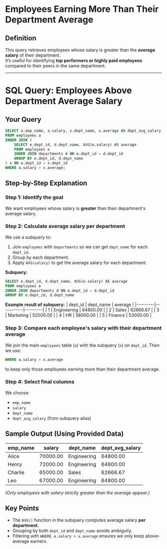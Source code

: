 # Employees Earning More Than Their Department Average

## Definition
This query retrieves employees whose salary is greater than the **average salary** of their department.  
It’s useful for identifying **top performers or highly paid employees** compared to their peers in the same department.

---

# SQL Query: Employees Above Department Average Salary

## Your Query

```sql
SELECT a.emp_name, a.salary, x.dept_name, x.average AS dept_avg_salary 
FROM employees a 
INNER JOIN ( 
    SELECT e.dept_id, d.dept_name, AVG(e.salary) AS average 
    FROM employees e 
    INNER JOIN departments d ON e.dept_id = d.dept_id 
    GROUP BY e.dept_id, d.dept_name 
) x ON a.dept_id = x.dept_id 
WHERE a.salary > x.average;
```

## Step-by-Step Explanation

### Step 1: Identify the goal
We want employees whose salary is **greater** than their department's average salary.

### Step 2: Calculate average salary per department
We use a subquery to:
1. Join `employees` with `departments` so we can get `dept_name` for each `dept_id`.
2. Group by each department.
3. Apply `AVG(salary)` to get the average salary for each department.

**Subquery:**
```sql
SELECT e.dept_id, d.dept_name, AVG(e.salary) AS average 
FROM employees e 
INNER JOIN departments d ON e.dept_id = d.dept_id 
GROUP BY e.dept_id, d.dept_name
```

**Example result of subquery:**
| dept_id | dept_name | average |
|---------|-----------|---------|
| 1 | Engineering | 64800.00 |
| 2 | Sales | 62666.67 |
| 3 | Marketing | 52000.00 |
| 4 | HR | 58000.00 |
| 5 | Finance | 53000.00 |

### Step 3: Compare each employee's salary with their department average
We join the main `employees` table (`a`) with the subquery (`x`) on `dept_id`. Then we use:

```sql
WHERE a.salary > x.average
```

to keep only those employees earning more than their department average.

### Step 4: Select final columns
We choose:
* `emp_name`
* `salary`
* `dept_name`
* `dept_avg_salary` (from subquery alias)

## Sample Output (Using Provided Data)

| emp_name | salary | dept_name | dept_avg_salary |
|----------|--------|-----------|-----------------|
| Alice | 70000.00 | Engineering | 64800.00 |
| Henry | 72000.00 | Engineering | 64800.00 |
| Charlie | 65000.00 | Sales | 62666.67 |
| Leo | 67000.00 | Engineering | 64800.00 |

*(Only employees with salary strictly greater than the average appear.)*

## Key Points

* The `AVG()` function in the subquery computes average salary **per department**.
* Grouping by both `dept_id` and `dept_name` avoids ambiguity.
* Filtering with `WHERE a.salary > x.average` ensures we only keep above-average earners.

